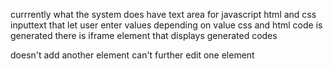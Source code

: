 currrently what the system does
have text area for javascript html and css
inputtext that let user enter values
depending on value css and html code is generated
there is iframe element that displays generated codes

doesn't add another element
can't further edit one element